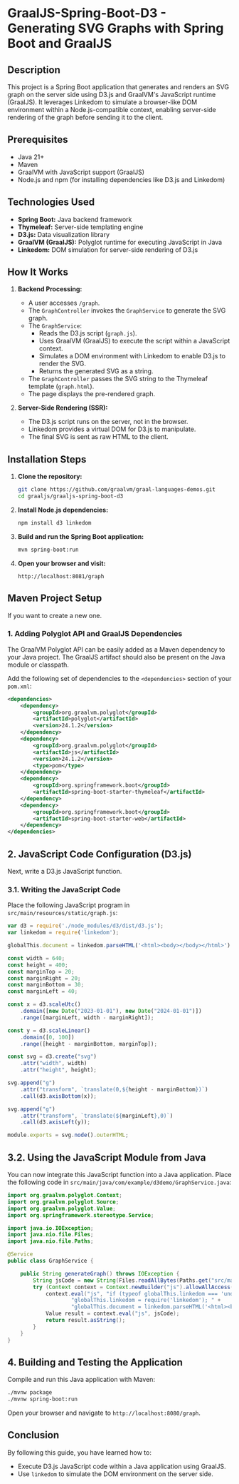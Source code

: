 # GraalJS-Spring-Boot-D3 - Generating SVG Graphs with Spring Boot and GraalJS

## Description

This project is a Spring Boot application that generates and renders an SVG graph on the server side using D3.js and GraalVM's JavaScript runtime (GraalJS). It leverages Linkedom to simulate a browser-like DOM environment within a Node.js-compatible context, enabling server-side rendering of the graph before sending it to the client.

## Prerequisites

* Java 21+
* Maven
* GraalVM with JavaScript support (GraalJS)
* Node.js and npm (for installing dependencies like D3.js and Linkedom)

## Technologies Used

* **Spring Boot:** Java backend framework
* **Thymeleaf:** Server-side templating engine
* **D3.js:** Data visualization library
* **GraalVM (GraalJS):** Polyglot runtime for executing JavaScript in Java
* **Linkedom:** DOM simulation for server-side rendering of D3.js

## How It Works

1.  **Backend Processing:**
    * A user accesses `/graph`.
    * The `GraphController` invokes the `GraphService` to generate the SVG graph.
    * The `GraphService`:
        * Reads the D3.js script (`graph.js`).
        * Uses GraalVM (GraalJS) to execute the script within a JavaScript context.
        * Simulates a DOM environment with Linkedom to enable D3.js to render the SVG.
        * Returns the generated SVG as a string.
    * The `GraphController` passes the SVG string to the Thymeleaf template (`graph.html`).
    * The page displays the pre-rendered graph.

2.  **Server-Side Rendering (SSR):**
    * The D3.js script runs on the server, not in the browser.
    * Linkedom provides a virtual DOM for D3.js to manipulate.
    * The final SVG is sent as raw HTML to the client.

## Installation Steps

1.  **Clone the repository:**

    ```bash
    git clone https://github.com/graalvm/graal-languages-demos.git
    cd graaljs/graaljs-spring-boot-d3
    ```

2.  **Install Node.js dependencies:**

    ```bash
    npm install d3 linkedom
    ```

3.  **Build and run the Spring Boot application:**

    ```bash
    mvn spring-boot:run
    ```

4.  **Open your browser and visit:**

    ```
    http://localhost:8081/graph
    ```


## Maven Project Setup

If you want to create a new one.

### 1. Adding Polyglot API and GraalJS Dependencies

The GraalVM Polyglot API can be easily added as a Maven dependency to your Java project. The GraalJS artifact should also be present on the Java module or classpath.

Add the following set of dependencies to the `<dependencies>` section of your `pom.xml`:

```xml
<dependencies>
    <dependency>
        <groupId>org.graalvm.polyglot</groupId>
        <artifactId>polyglot</artifactId>
        <version>24.1.2</version>
    </dependency>
    <dependency>
        <groupId>org.graalvm.polyglot</groupId>
        <artifactId>js</artifactId>
        <version>24.1.2</version>
        <type>pom</type>
    </dependency>
    <dependency>
        <groupId>org.springframework.boot</groupId>
        <artifactId>spring-boot-starter-thymeleaf</artifactId>
    </dependency>
    <dependency>
        <groupId>org.springframework.boot</groupId>
        <artifactId>spring-boot-starter-web</artifactId>
    </dependency>
</dependencies>
```


## 2. JavaScript Code Configuration (D3.js)

Next, write a D3.js JavaScript function.

### 3.1. Writing the JavaScript Code

Place the following JavaScript program in `src/main/resources/static/graph.js`:

```javascript
var d3 = require('./node_modules/d3/dist/d3.js');
var linkedom = require('linkedom');

globalThis.document = linkedom.parseHTML('<html><body></body></html>').document;

const width = 640;
const height = 400;
const marginTop = 20;
const marginRight = 20;
const marginBottom = 30;
const marginLeft = 40;

const x = d3.scaleUtc()
    .domain([new Date("2023-01-01"), new Date("2024-01-01")])
    .range([marginLeft, width - marginRight]);

const y = d3.scaleLinear()
    .domain([0, 100])
    .range([height - marginBottom, marginTop]);

const svg = d3.create("svg")
    .attr("width", width)
    .attr("height", height);

svg.append("g")
    .attr("transform", `translate(0,${height - marginBottom})`)
    .call(d3.axisBottom(x));

svg.append("g")
    .attr("transform", `translate(${marginLeft},0)`)
    .call(d3.axisLeft(y));

module.exports = svg.node().outerHTML;
```

## 3.2. Using the JavaScript Module from Java

You can now integrate this JavaScript function into a Java application. Place the following code in `src/main/java/com/example/d3demo/GraphService.java`:

```java
import org.graalvm.polyglot.Context;
import org.graalvm.polyglot.Source;
import org.graalvm.polyglot.Value;
import org.springframework.stereotype.Service;

import java.io.IOException;
import java.nio.file.Files;
import java.nio.file.Paths;

@Service
public class GraphService {

    public String generateGraph() throws IOException {
        String jsCode = new String(Files.readAllBytes(Paths.get("src/main/resources/static/graph.js")));
        try (Context context = Context.newBuilder("js").allowAllAccess(true).build()) {
            context.eval("js", "if (typeof globalThis.linkedom === 'undefined') { " +
                    "globalThis.linkedom = require('linkedom'); " +
                    "globalThis.document = linkedom.parseHTML('<html><body></body></html>').document; }");
            Value result = context.eval("js", jsCode);
            return result.asString();
        }
    }
}
```

## 4. Building and Testing the Application

Compile and run this Java application with Maven:

```bash
./mvnw package
./mvnw spring-boot:run
```

Open your browser and navigate to `http://localhost:8080/graph`.

## Conclusion

By following this guide, you have learned how to:

-   Execute D3.js JavaScript code within a Java application using GraalJS.
-   Use `linkedom` to simulate the DOM environment on the server side.

